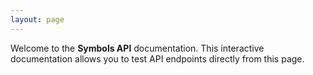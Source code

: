 ```yaml
---
layout: page
---
```


Welcome to the **Symbols API** documentation. This interactive documentation allows you to test API endpoints directly from this page.

<InteractiveSyAPI />

<script setup>
import InteractiveSyAPI from '../../.vitepress/theme/components/InteractiveSyAPI.vue'
</script>
